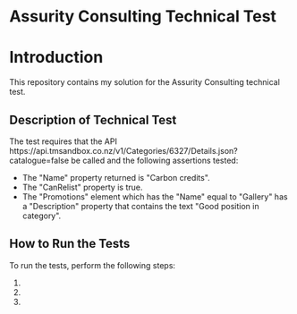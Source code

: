 # Assurity Consulting Technical Test
<h1>Introduction</h1>
This repository contains my solution for the Assurity Consulting technical test. 

<h2>Description of Technical Test</h2>
The test requires that the API https://api.tmsandbox.co.nz/v1/Categories/6327/Details.json?catalogue=false be called and the following assertions tested:

<ul>
<li> The "Name" property returned is "Carbon credits". </li>
<li> The "CanRelist" property is true. </li>
<li> The "Promotions" element which has the "Name" equal to "Gallery" has a "Description"  property that contains the text "Good position in category". </li>
</ul>

<h2>How to Run the Tests</h2>
To run the tests, perform the following steps:

<ol>
<li> </li>
<li> </li>
<li> </li>
</ol>
